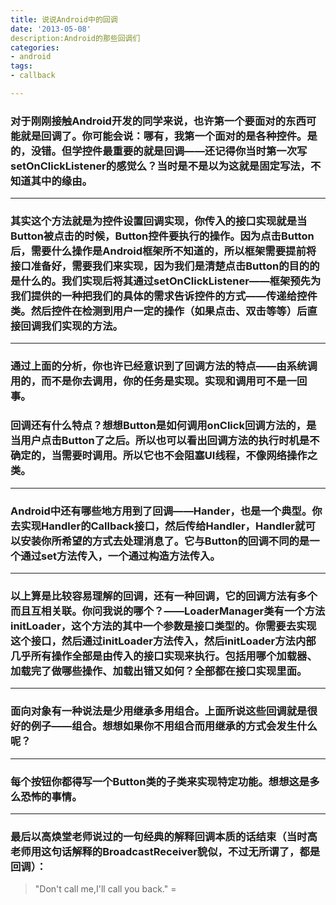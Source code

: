 ```yaml
---
title: 说说Android中的回调
date: '2013-05-08'
description:Android的那些回调们
categories:
- android
tags:
- callback

---
```


###  对于刚刚接触Android开发的同学来说，也许第一个要面对的东西可能就是回调了。你可能会说：哪有，我第一个面对的是各种控件。是的，没错。但学控件最重要的就是回调——还记得你当时第一次写setOnClickListener的感觉么？当时是不是以为这就是固定写法，不知道其中的缘由。
___

### 其实这个方法就是为控件设置回调实现，你传入的接口实现就是当Button被点击的时候，Button控件要执行的操作。因为点击Button后，需要什么操作是Android框架所不知道的，所以框架需要提前将接口准备好，需要我们来实现，因为我们是清楚点击Button的目的的是什么的。我们实现后将其通过setOnClickListener——框架预先为我们提供的一种把我们的具体的需求告诉控件的方式——传递给控件类。然后控件在检测到用户一定的操作（如果点击、双击等等）后直接回调我们实现的方法。
___

### 通过上面的分析，你也许已经意识到了回调方法的特点——由系统调用的，而不是你去调用，你的任务是实现。实现和调用可不是一回事。

### 回调还有什么特点？想想Button是如何调用onClick回调方法的，是当用户点击Button了之后。所以也可以看出回调方法的执行时机是不确定的，当需要时调用。所以它也不会阻塞UI线程，不像网络操作之类。
___

### Android中还有哪些地方用到了回调——Hander，也是一个典型。你去实现Handler的Callback接口，然后传给Handler，Handler就可以安装你所希望的方式去处理消息了。它与Button的回调不同的是一个通过set方法传入，一个通过构造方法传入。

___
### 以上算是比较容易理解的回调，还有一种回调，它的回调方法有多个而且互相关联。你问我说的哪个？——LoaderManager类有一个方法initLoader，这个方法的其中一个参数是接口类型的。你需要去实现这个接口，然后通过initLoader方法传入，然后initLoader方法内部几乎所有操作全部是由传入的接口实现来执行。包括用哪个加载器、加载完了做哪些操作、加载出错又如何？全部都在接口实现里面。
___
### 面向对象有一种说法是少用继承多用组合。上面所说这些回调就是很好的例子——组合。想想如果你不用组合而用继承的方式会发生什么呢？
___
### 每个按钮你都得写一个Button类的子类来实现特定功能。想想这是多么恐怖的事情。

___ 
### 最后以高焕堂老师说过的一句经典的解释回调本质的话结束（当时高老师用这句话解释的BroadcastReceiver貌似，不过无所谓了，都是回调）：

 >  "Don't call me,I'll call you back."
 =